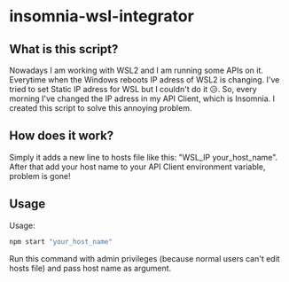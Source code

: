 # insomnia-wsl-integrator
## What is this script?
Nowadays I am working with WSL2 and I am running some APIs on it. Everytime when the Windows reboots IP adress of WSL2 is changing. I've tried to set Static IP adress for WSL but I couldn't do it 😥. So, every morning I've changed the IP adress in my API Client, which is Insomnia. I created this script to solve this annoying problem.

## How does it work?
Simply it adds a new line to hosts file like this: "WSL_IP your_host_name".
After that add your host name to your API Client environment variable, problem is gone!

## Usage
Usage:
```bash
npm start "your_host_name"
```
Run this command with admin privileges (because normal users can't edit hosts file) and pass host name as argument. 
